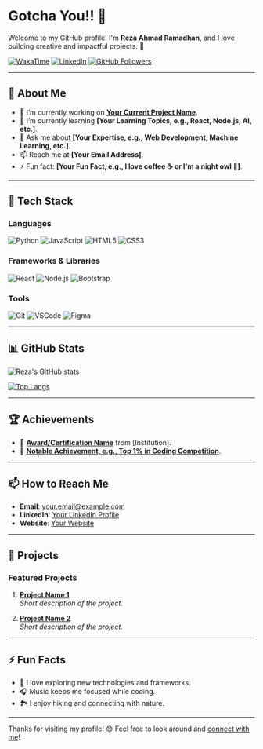 # Gotcha You!! 👋

Welcome to my GitHub profile! I'm **Reza Ahmad Ramadhan**, and I love building creative and impactful projects. 🌟

[![WakaTime](https://wakatime.com/badge/user/caa81b4a-3275-4dc2-ab32-9487c2fdd681.svg)](https://wakatime.com/@dhronz)
[![LinkedIn](https://img.shields.io/badge/-Connect%20on%20LinkedIn-blue?style=flat-square&logo=linkedin&logoColor=white)](https://www.linkedin.com/in/username)
[![GitHub Followers](https://img.shields.io/github/followers/rezaahmadramadhan?label=Follow%20Me&style=social)](https://github.com/rezaahmadramadhan)

---

## 🌟 About Me

- 🔭 I’m currently working on **[Your Current Project Name](#)**.
- 🌱 I’m currently learning **[Your Learning Topics, e.g., React, Node.js, AI, etc.]**.
- 💬 Ask me about **[Your Expertise, e.g., Web Development, Machine Learning, etc.]**.
- 📫 Reach me at **[Your Email Address]**.
- ⚡ Fun fact: **[Your Fun Fact, e.g., I love coffee ☕ or I'm a night owl 🦉]**.

---

## 🚀 Tech Stack

### Languages
![Python](https://img.shields.io/badge/Python-3670A0?style=for-the-badge&logo=python&logoColor=ffdd54)
![JavaScript](https://img.shields.io/badge/JavaScript-F7DF1E?style=for-the-badge&logo=javascript&logoColor=black)
![HTML5](https://img.shields.io/badge/HTML5-E34F26?style=for-the-badge&logo=html5&logoColor=white)
![CSS3](https://img.shields.io/badge/CSS3-1572B6?style=for-the-badge&logo=css3&logoColor=white)

### Frameworks & Libraries
![React](https://img.shields.io/badge/React-20232A?style=for-the-badge&logo=react&logoColor=61DAFB)
![Node.js](https://img.shields.io/badge/Node.js-43853D?style=for-the-badge&logo=node.js&logoColor=white)
![Bootstrap](https://img.shields.io/badge/Bootstrap-563D7C?style=for-the-badge&logo=bootstrap&logoColor=white)

### Tools
![Git](https://img.shields.io/badge/Git-F05032?style=for-the-badge&logo=git&logoColor=white)
![VSCode](https://img.shields.io/badge/VS%20Code-0078d7?style=for-the-badge&logo=visual%20studio%20code&logoColor=white)
![Figma](https://img.shields.io/badge/Figma-F24E1E?style=for-the-badge&logo=figma&logoColor=white)

---

## 📊 GitHub Stats

![Reza's GitHub stats](https://github-readme-stats.vercel.app/api?username=rezaahmadramadhan&show_icons=true&theme=radical)

[![Top Langs](https://github-readme-stats.vercel.app/api/top-langs/?username=rezaahmadramadhan&layout=compact&theme=radical)](https://github.com/rezaahmadramadhan)

---

## 🏆 Achievements

- 🏅 **[Award/Certification Name](#)** from [Institution].
- 🎉 **[Notable Achievement, e.g., Top 1% in Coding Competition](#)**.

---

## 📫 How to Reach Me

- **Email**: [your.email@example.com](mailto:your.email@example.com)
- **LinkedIn**: [Your LinkedIn Profile](https://www.linkedin.com/in/username)
- **Website**: [Your Website](https://yourwebsite.com)

---

## 📂 Projects

### Featured Projects
1. **[Project Name 1](#)**  
   _Short description of the project._  

2. **[Project Name 2](#)**  
   _Short description of the project._  

---

## ⚡ Fun Facts

- 🚀 I love exploring new technologies and frameworks.
- 🎧 Music keeps me focused while coding.
- 🏞️ I enjoy hiking and connecting with nature.

---

Thanks for visiting my profile! 😊 Feel free to look around and [connect with me](https://www.linkedin.com/in/username)!
